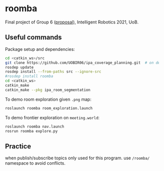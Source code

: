 # roomba
Final project of Group 6 ([proposal](https://bham-my.sharepoint.com/:w:/r/personal/mxl367_student_bham_ac_uk/_layouts/15/Doc.aspx?sourcedoc=%7BCBCD51A3-804D-42BA-A23D-9412685EAAF5%7D&file=Intel.%20Robotics%20Project%20Proposal%20-%20Group%206.docx&action=edit&mobileredirect=true&wdPreviousSession=54702ad2-d520-4f52-a1b5-e6ba7baac8fe&wdOrigin=TEAMS-ELECTRON.p2p.undefined)), 
Intelligent Robotics 2021, UoB.

## Useful commands

Package setup and dependencies:
```bash
cd <catkin_ws>/src
git clone https://github.com/UOBIR06/ipa_coverage_planning.git  # on dev branch
rosdep update
rosdep install --from-paths src --ignore-src
#rosdep install roomba
cd <catkin_ws>
catkin_make
catkin_make --pkg ipa_room_segmentation
```

To demo room exploration given `.png` map:
```bash
roslaunch roomba room_exploration.launch
```

To demo frontier exploration on `meeting.world`:
```bash
roslaunch roomba nav.launch
rosrun roomba explore.py
```
## Practice
when publish/subscribe topics only used for this program. use `/roomba/` namespace to avoid conflicts.